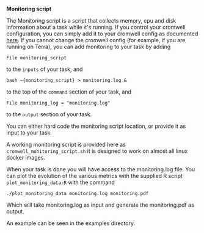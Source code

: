 **Monitoring script**

The Monitoring script is a script that collects memory, cpu and disk information about a task while it's running.
If you control your cromwell configuration, you can simply add it to your cromwell config as documented [here](https://cromwell.readthedocs.io/en/stable/wf_options/Google/).
If you cannot change the cromwell config (for example, if you are running on Terra), you can add monitoring to your task by adding 

    File monitoring_script
    
to the `inputs` of your task, and 
    
    bash ~{monitoring_script} > monitoring.log &
    
to the top of the `command` section of your task, and 

    File monitoring_log = "monitoring.log"
    
to the `output` section of your task. 

You can either hard code the monitoring script location, or provide it as input to your task.

A working monitoring script is provided here as `cromwell_monitoring_script.sh` it is designed to work 
on almost all linux docker images.

When your task is done you will have access to the monitoring.log file. 
You can plot the evolution of the various metrics with the supplied R script `plot_monitoring_data.R` with the command

    ./plot_monitoring_data monitoring.log monitoring.pdf
    
Which will take monitoring.log as input and generate the monitoring.pdf as output.

An example can be seen in the examples directory.
 